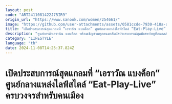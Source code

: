 ```yaml
---
layout: post
code: "ART2411081422J75IR9"
origin_url: "https://www.sanook.com/women/254661/"
image: "https://github.com/user-attachments/assets/0581ccde-7930-418a-a268-fbea3afe140f"
title: "เปิดประสบการณ์สุดแกลมที่ “เอราวัณ แบงค็อก” ศูนย์กลางแหล่งไลฟ์สไตล์ “Eat-Play-Live” ครบวงจรสำหรับคนเมือง"
description: "ศูนย์การค้าเอราวัณ แบงค็อก พร้อมเชิญชวนทุกคนมาสัมผัสประสบการณ์สุดพิเศษกับบูทีกมอลล์ลุคใหม่"
category: "LIFESTYLE"
language: "th"
date: 2024-11-08T14:25:37.824Z
---
```


# เปิดประสบการณ์สุดแกลมที่ “เอราวัณ แบงค็อก” ศูนย์กลางแหล่งไลฟ์สไตล์ “Eat-Play-Live” ครบวงจรสำหรับคนเมือง